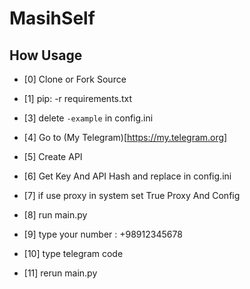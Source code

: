 # MasihSelf

## How Usage
* [0] Clone or Fork Source
* [1] pip: -r requirements.txt

* [3] delete ``-example`` in config.ini
* [4] Go to (My Telegram)[https://my.telegram.org]
* [5] Create API 
* [6] Get Key And API Hash and replace in config.ini
* [7] if use proxy in system set True Proxy And Config
* [8] run main.py
* [9] type your number : +98912345678
* [10] type telegram code
* [11] rerun main.py
